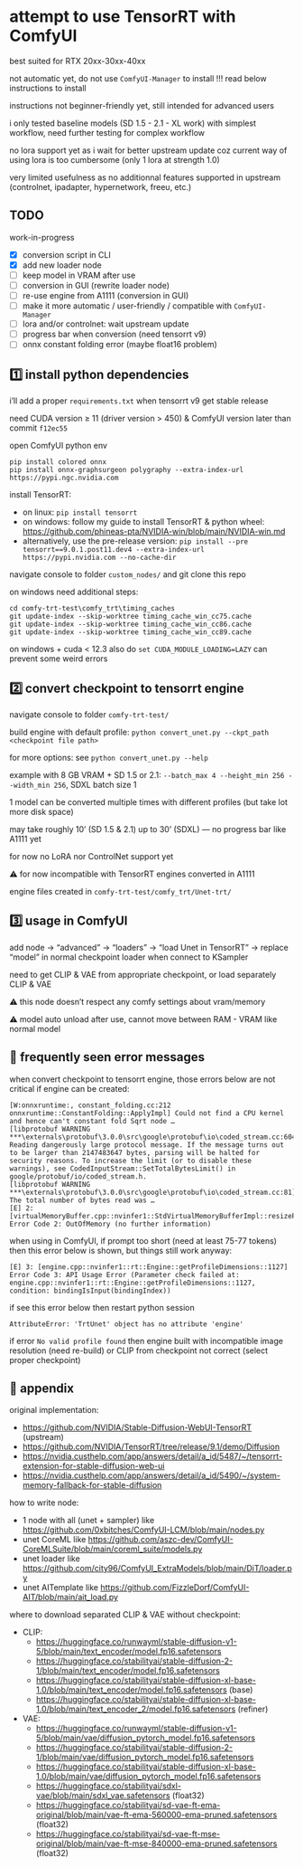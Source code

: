 # attempt to use TensorRT with ComfyUI

best suited for RTX 20xx-30xx-40xx

not automatic yet, do not use `ComfyUI-Manager` to install !!! read below instructions to install

instructions not beginner-friendly yet, still intended for advanced users

i only tested baseline models (SD 1.5 - 2.1 - XL work) with simplest workflow, need further testing for complex workflow

no lora support yet as i wait for better upstream update coz current way of using lora is too cumbersome (only 1 lora at strength 1.0)

very limited usefulness as no additionnal features supported in upstream (controlnet, ipadapter, hypernetwork, freeu, etc.)

## TODO

work-in-progress
- [x] conversion script in CLI
- [x] add new loader node
- [ ] keep model in VRAM after use
- [ ] conversion in GUI (rewrite loader node)
- [ ] re-use engine from A1111 (conversion in GUI)
- [ ] make it more automatic / user-friendly / compatible with `ComfyUI-Manager`
- [ ] lora and/or controlnet: wait upstream update
- [ ] progress bar when conversion (need tensorrt v9)
- [ ] onnx constant folding error (maybe float16 problem)

## 1️⃣ install python dependencies

i’ll add a proper `requirements.txt` when tensorrt v9 get stable release

need CUDA version ≥ 11 (driver version > 450) & ComfyUI version later than commit `f12ec55`

open ComfyUI python env
```
pip install colored onnx
pip install onnx-graphsurgeon polygraphy --extra-index-url https://pypi.ngc.nvidia.com
```

install TensorRT:
- on linux: `pip install tensorrt`
- on windows: follow my guide to install TensorRT & python wheel: https://github.com/phineas-pta/NVIDIA-win/blob/main/NVIDIA-win.md
- alternatively, use the pre-release version: `pip install --pre tensorrt==9.0.1.post11.dev4 --extra-index-url https://pypi.nvidia.com --no-cache-dir`

navigate console to folder `custom_nodes/` and git clone this repo

on windows need additional steps:
```batchfile
cd comfy-trt-test\comfy_trt\timing_caches
git update-index --skip-worktree timing_cache_win_cc75.cache
git update-index --skip-worktree timing_cache_win_cc86.cache
git update-index --skip-worktree timing_cache_win_cc89.cache
```
on windows + cuda < 12.3 also do `set CUDA_MODULE_LOADING=LAZY` can prevent some weird errors

## 2️⃣ convert checkpoint to tensorrt engine

navigate console to folder `comfy-trt-test/`

build engine with default profile: `python convert_unet.py --ckpt_path <checkpoint file path>`

for more options: see `python convert_unet.py --help`

example with 8 GB VRAM + SD 1.5 or 2.1: `--batch_max 4 --height_min 256 --width_min 256`, SDXL batch size 1

1 model can be converted multiple times with different profiles (but take lot more disk space)

may take roughly 10’ (SD 1.5 & 2.1) up to 30’ (SDXL) — no progress bar like A1111 yet

for now no LoRA nor ControlNet support yet

⚠️ for now incompatible with TensorRT engines converted in A1111

engine files created in `comfy-trt-test/comfy_trt/Unet-trt/`

## 3️⃣ usage in ComfyUI

add node → “advanced” → “loaders” → “load Unet in TensorRT” → replace “model” in normal checkpoint loader when connect to KSampler

need to get CLIP & VAE from appropriate checkpoint, or load separately CLIP & VAE

⚠️ this node doesn’t respect any comfy settings about vram/memory

⚠️ model auto unload after use, cannot move between RAM - VRAM like normal model

## 🗿 frequently seen error messages

when convert checkpoint to tensorrt engine, those errors below are not critical if engine can be created:
```
[W:onnxruntime:, constant_folding.cc:212 onnxruntime::ConstantFolding::ApplyImpl] Could not find a CPU kernel and hence can't constant fold Sqrt node …
[libprotobuf WARNING ***\externals\protobuf\3.0.0\src\google\protobuf\io\coded_stream.cc:604] Reading dangerously large protocol message. If the message turns out to be larger than 2147483647 bytes, parsing will be halted for security reasons. To increase the limit (or to disable these warnings), see CodedInputStream::SetTotalBytesLimit() in google/protobuf/io/coded_stream.h.
[libprotobuf WARNING ***\externals\protobuf\3.0.0\src\google\protobuf\io\coded_stream.cc:81] The total number of bytes read was …
[E] 2: [virtualMemoryBuffer.cpp::nvinfer1::StdVirtualMemoryBufferImpl::resizePhysical::140] Error Code 2: OutOfMemory (no further information)
```

when using in ComfyUI, if prompt too short (need at least 75-77 tokens) then this error below is shown, but things still work anyway:
```
[E] 3: [engine.cpp::nvinfer1::rt::Engine::getProfileDimensions::1127] Error Code 3: API Usage Error (Parameter check failed at: engine.cpp::nvinfer1::rt::Engine::getProfileDimensions::1127, condition: bindingIsInput(bindingIndex))
```

if see this error below then restart python session
```
AttributeError: 'TrtUnet' object has no attribute 'engine'
```

if error `No valid profile found` then engine built with incompatible image resolution (need re-build) or CLIP from checkpoint not correct (select proper checkpoint)

## 📑 appendix

original implementation:
- https://github.com/NVIDIA/Stable-Diffusion-WebUI-TensorRT (upstream)
- https://github.com/NVIDIA/TensorRT/tree/release/9.1/demo/Diffusion
- https://nvidia.custhelp.com/app/answers/detail/a_id/5487/~/tensorrt-extension-for-stable-diffusion-web-ui
- https://nvidia.custhelp.com/app/answers/detail/a_id/5490/~/system-memory-fallback-for-stable-diffusion

how to write node:
- 1 node with all (unet + sampler) like https://github.com/0xbitches/ComfyUI-LCM/blob/main/nodes.py
- unet CoreML like https://github.com/aszc-dev/ComfyUI-CoreMLSuite/blob/main/coreml_suite/models.py
- unet loader like https://github.com/city96/ComfyUI_ExtraModels/blob/main/DiT/loader.py
- unet AITemplate like https://github.com/FizzleDorf/ComfyUI-AIT/blob/main/ait_load.py

where to download separated CLIP & VAE without checkpoint:
- CLIP:
  - https://huggingface.co/runwayml/stable-diffusion-v1-5/blob/main/text_encoder/model.fp16.safetensors
  - https://huggingface.co/stabilityai/stable-diffusion-2-1/blob/main/text_encoder/model.fp16.safetensors
  - https://huggingface.co/stabilityai/stable-diffusion-xl-base-1.0/blob/main/text_encoder/model.fp16.safetensors (base)
  - https://huggingface.co/stabilityai/stable-diffusion-xl-base-1.0/blob/main/text_encoder_2/model.fp16.safetensors (refiner)
- VAE:
  - https://huggingface.co/runwayml/stable-diffusion-v1-5/blob/main/vae/diffusion_pytorch_model.fp16.safetensors
  - https://huggingface.co/stabilityai/stable-diffusion-2-1/blob/main/vae/diffusion_pytorch_model.fp16.safetensors
  - https://huggingface.co/stabilityai/stable-diffusion-xl-base-1.0/blob/main/vae/diffusion_pytorch_model.fp16.safetensors
  - https://huggingface.co/stabilityai/sdxl-vae/blob/main/sdxl_vae.safetensors (float32)
  - https://huggingface.co/stabilityai/sd-vae-ft-ema-original/blob/main/vae-ft-ema-560000-ema-pruned.safetensors (float32)
  - https://huggingface.co/stabilityai/sd-vae-ft-mse-original/blob/main/vae-ft-mse-840000-ema-pruned.safetensors (float32)
